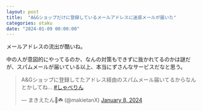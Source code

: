 ```yaml
---
layout: post
title:  "A&Gショップだけに登録しているメールアドレスに迷惑メールが届いた"
categories: otaku
date: "2024-01-09 00:00:00"
---
```


メールアドレスの流出が酷いね。

中の人が意図的にやってるのか、なんの対策もできずに抜かれてるのかは謎だが、スパムメールが届いている以上、本当にずさんなサービスだなと思う。

<blockquote class="twitter-tweet tw-align-center"><p lang="ja" dir="ltr">A&amp;Gショップに登録してたアドレス経由のスパムメール届いてるからなんとかしてね... <a href="https://twitter.com/hashtag/%E3%81%97%E3%82%83%E3%81%B9%E3%82%8A%E3%82%93?src=hash&amp;ref_src=twsrc%5Etfw">#しゃべりん</a></p>&mdash; まきえたん🥦☘️ (@makietanX) <a href="https://twitter.com/makietanX/status/1744403098842648779?ref_src=twsrc%5Etfw">January 8, 2024</a></blockquote> <script async src="https://platform.twitter.com/widgets.js" charset="utf-8"></script>
